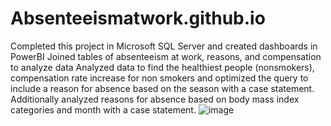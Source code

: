 # Absenteeismatwork.github.io

Completed this project in Microsoft SQL Server and created dashboards in PowerBI
Joined tables of absenteeism at work, reasons, and compensation to analyze data 
Analyzed data to find the healthiest people (nonsmokers), compensation rate increase for non smokers and optimized the query to include a reason for absence based on the season with a case statement. 
Additionally analyzed reasons for absence based on body mass index categories and month with a case statement. 
![image](https://github.com/user-attachments/assets/50a9d6ca-0e46-4c82-8a15-813d5c68904a)
